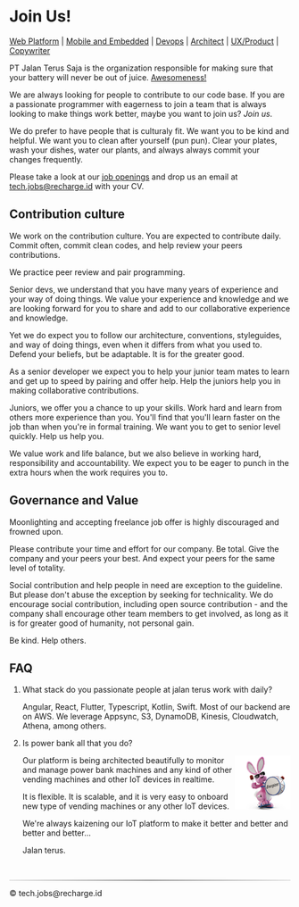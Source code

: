 # Join Us!

[Web Platform](./openings.md#web-platform)
| [Mobile and Embedded](./openings.md#mobile-and-embedded-platform)
| [Devops](./openings.md#aws-serverless-devops)
| [Architect](./openings.md#software-architect)
| [UX/Product](./openings.md#user-experience-designer)
| [Copywriter](./openings.md#copywriter)

PT Jalan Terus Saja is the organization responsible for making sure that your
battery will never be out of juice. [Awesomeness!](https://recharge.id)

We are always looking for people to contribute to our code base. If you are
a passionate programmer with eagerness to join a team that is always looking
to make things work better, maybe you want to join us? _Join us_.

We do prefer to have people that is culturaly fit. We want you to be kind and
helpful. We want you to clean after yourself (pun pun). Clear your plates,
wash your dishes, water our plants, and always always commit your changes frequently.

Please take a look at our [job openings](openings.md) and drop us an email at
tech.jobs@recharge.id with your CV.

## Contribution culture

We work on the contribution culture. You are expected to contribute daily.
Commit often, commit clean codes, and help review your peers contributions.

We practice peer review and pair programming.

Senior devs, we understand that you have many years of experience and your
way of doing things. We value your experience and knowledge and we are looking
forward for you to share and add to our collaborative experience and knowledge.

Yet we do expect you to follow our architecture, conventions, styleguides,
and way of doing things, even when it differs from what you used to.
Defend your beliefs, but be adaptable. It is for the greater good.

As a senior developer we expect you to help your junior team mates to
learn and get up to speed by pairing and offer help. Help the juniors
help you in making collaborative contributions.

Juniors, we offer you a chance to up your skills. Work hard and learn
from others more experience than you. You'll find that you'll learn faster on
the job than when you're in formal training. We want you to get to senior level
quickly. Help us help you.

We value work and life balance, but we also believe in working hard,
responsibility and accountability. We expect you to be eager to punch in
the extra hours when the work requires you to.

## Governance and Value

Moonlighting and accepting freelance job offer is highly discouraged
and frowned upon.

Please contribute your time and effort for our company. Be total.
Give the company and your peers your best. And expect your peers for the same
level of totality.

Social contribution and help people in need are exception to the guideline. But
please don't abuse the exception by seeking for technicality. We do encourage
social contribution, including open source contribution - and the company
shall encourage other team members to get involved, as long as it is for greater
good of humanity, not personal gain.

Be kind. Help others.

## FAQ

1. What stack do you passionate people at jalan terus work with daily?

   Angular, React, Flutter, Typescript, Kotlin, Swift. Most of our
   backend are on AWS. We leverage Appsync, S3, DynamoDB, Kinesis,
   Cloudwatch, Athena, among others.

1. Is power bank all that you do?

      <img src="keepgoing.png" align="right">
      Our platform is being architected beautifully to monitor and manage
      power bank machines and any kind of other vending machines and other
      IoT devices in realtime.

   It is flexible. It is scalable, and it is very easy to onboard new type
   of vending machines or any other IoT devices.

   We're always kaizening our IoT platform to make it better and better and better and better...

   Jalan terus.

</br>
<hr style="border: 0; height: 1px; background: #333;
    background-image: linear-gradient(to right, #ccc, #333, #ccc);"></hr>
© tech.jobs@recharge.id

